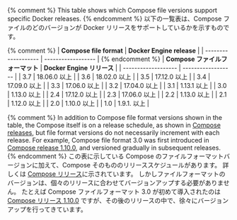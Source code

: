 {% comment %}
This table shows which Compose file versions support specific Docker releases.
{% endcomment %}
以下の一覧表は、Compose ファイルのどのバージョンが Docker リリースをサポートしているかを示すものです。

{% comment %}
| **Compose file format** | **Docker Engine release** |
|  -------------------    |    ------------------     |
{% endcomment %}
| **Compose ファイルフォーマット** | **Docker Engine リリース** |
|  -------------------    |    ------------------     |
|      3.7                |       18.06.0 以上        |
|      3.6                |       18.02.0 以上        |
|      3.5                |       17.12.0 以上        |
|      3.4                |       17.09.0 以上        |
|      3.3                |       17.06.0 以上        |
|      3.2                |       17.04.0 以上        |
|      3.1                |       1.13.1 以上         |
|      3.0                |       1.13.0 以上         |
|      2.4                |       17.12.0 以上        |
|      2.3                |       17.06.0 以上        |
|      2.2                |       1.13.0 以上         |
|      2.1                |       1.12.0 以上         |
|      2.0                |       1.10.0 以上         |
|      1.0                |       1.9.1. 以上         |

{% comment %}
In addition to Compose file format versions shown in the table, the Compose
itself is on a release schedule, as shown in [Compose
releases](https://github.com/docker/compose/releases/), but file format versions
do not necessarily increment with each release. For example, Compose file format
3.0 was first introduced in [Compose release
1.10.0](https://github.com/docker/compose/releases/tag/1.10.0), and versioned
gradually in subsequent releases.
{% endcomment %}
この表に示している Compose のファイルフォーマットバージョンに加えて、Compose そのもののリリーススケジュールがあります。
詳しくは [Compose リリース](https://github.com/docker/compose/releases/)に示されています。
しかしファイルフォーマットのバージョンは、個々のリリースに合わせてバージョンアップする必要がありません。
たとえば Compose ファイルフォーマット 3.0 が初めて導入されたのは  [Compose リリース 1.10.0](https://github.com/docker/compose/releases/tag/1.10.0) ですが、その後のリリースの中で、徐々にバージョンアップを行ってきています。
